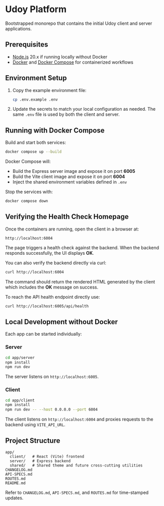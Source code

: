 # Udoy Platform

Bootstrapped monorepo that contains the initial Udoy client and server applications.

## Prerequisites
- [Node.js](https://nodejs.org/) 20.x if running locally without Docker
- [Docker](https://www.docker.com/) and [Docker Compose](https://docs.docker.com/compose/) for containerized workflows

## Environment Setup
1. Copy the example environment file:
   ```bash
   cp .env.example .env
   ```
2. Update the secrets to match your local configuration as needed. The same `.env` file is used by both the client and server.

## Running with Docker Compose
Build and start both services:
```bash
docker compose up --build
```

Docker Compose will:
- Build the Express server image and expose it on port **6005**
- Build the Vite client image and expose it on port **6004**
- Inject the shared environment variables defined in `.env`

Stop the services with:
```bash
docker compose down
```

## Verifying the Health Check Homepage
Once the containers are running, open the client in a browser at:
```
http://localhost:6004
```
The page triggers a health check against the backend. When the backend responds successfully, the UI displays **OK**.

You can also verify the backend directly via curl:
```bash
curl http://localhost:6004
```
The command should return the rendered HTML generated by the client which includes the **OK** message on success.

To reach the API health endpoint directly use:
```bash
curl http://localhost:6005/api/health
```

## Local Development without Docker
Each app can be started individually:

### Server
```bash
cd app/server
npm install
npm run dev
```
The server listens on `http://localhost:6005`.

### Client
```bash
cd app/client
npm install
npm run dev -- --host 0.0.0.0 --port 6004
```
The client listens on `http://localhost:6004` and proxies requests to the backend using `VITE_API_URL`.

## Project Structure
```
app/
  client/   # React (Vite) frontend
  server/   # Express backend
  shared/   # Shared theme and future cross-cutting utilities
CHANGELOG.md
API-SPECS.md
ROUTES.md
README.md
```

Refer to `CHANGELOG.md`, `API-SPECS.md`, and `ROUTES.md` for time-stamped updates.
